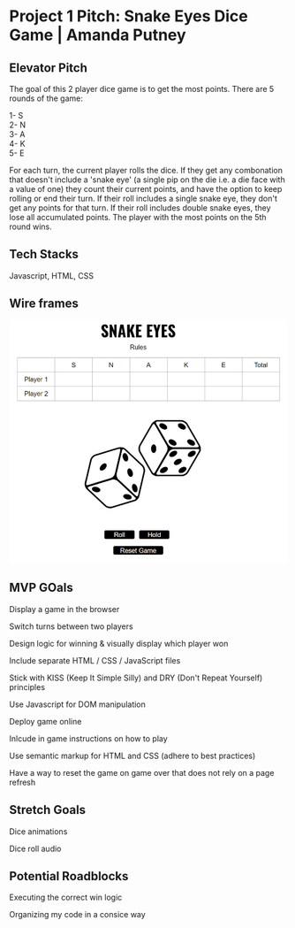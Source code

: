 # Project 1 Pitch: Snake Eyes Dice Game | Amanda Putney

## Elevator Pitch
The goal of this 2 player dice game is to get the most points.
There are 5 rounds of the game:

1- S \
2- N \
3- A \
4- K \
5- E 

For each turn, the current player rolls the dice. If they get any combonation that doesn't include a 'snake eye' (a single pip on the die i.e. a die face with a value of one) they count their current points, and have the option to keep rolling or end their turn. If their roll includes a single snake eye, they don't get any points for that turn. If their roll includes double snake eyes, they lose all accumulated points. 
The player with the most points on the 5th round wins.

## Tech Stacks
Javascript, HTML, CSS

## Wire frames
![Alt text](image-1.png)

## MVP GOals
Display a game in the browser

Switch turns between two players

Design logic for winning & visually display which player won

Include separate HTML / CSS / JavaScript files

Stick with KISS (Keep It Simple Silly) and DRY (Don't Repeat Yourself) principles

Use Javascript for DOM manipulation

Deploy  game online

Inlcude in game instructions on how to play

Use semantic markup for HTML and CSS (adhere to best practices)

Have a way to reset the game on game over that does not rely on a page refresh

## Stretch Goals

Dice animations

Dice roll audio

## Potential Roadblocks

Executing the correct win logic

Organizing my code in a consice way